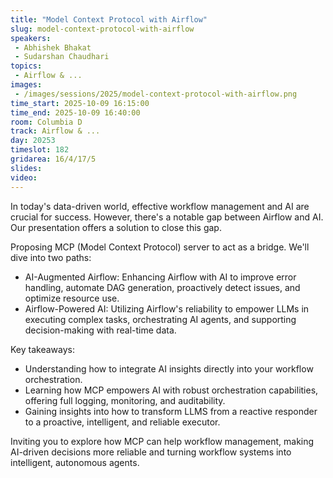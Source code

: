 ```yaml
---
title: "Model Context Protocol with Airflow"
slug: model-context-protocol-with-airflow
speakers:
 - Abhishek Bhakat
 - Sudarshan Chaudhari
topics:
 - Airflow & ...
images:
 - /images/sessions/2025/model-context-protocol-with-airflow.png
time_start: 2025-10-09 16:15:00
time_end: 2025-10-09 16:40:00
room: Columbia D
track: Airflow & ...
day: 20253
timeslot: 182
gridarea: 16/4/17/5
slides:
video:
---
```


In today's data-driven world, effective workflow management and AI are crucial for success. However, there's a notable gap between Airflow and AI. Our presentation offers a solution to close this gap.

Proposing MCP (Model Context Protocol) server to act as a bridge. We'll dive into two paths: 

- AI-Augmented Airflow: Enhancing Airflow with AI to improve error handling, automate DAG generation, proactively detect issues, and optimize resource use.
- Airflow-Powered AI: Utilizing Airflow's reliability to empower LLMs in executing complex tasks, orchestrating AI agents, and supporting decision-making with real-time data.

Key takeaways:
- Understanding how to integrate AI insights directly into your workflow orchestration.
- Learning how MCP empowers AI with robust orchestration capabilities, offering full logging, monitoring, and auditability. 
- Gaining insights into how to transform LLMS from a reactive responder to a proactive, intelligent, and reliable executor.

Inviting you to explore how MCP can help workflow management, making AI-driven decisions more reliable and turning workflow systems into intelligent, autonomous agents.